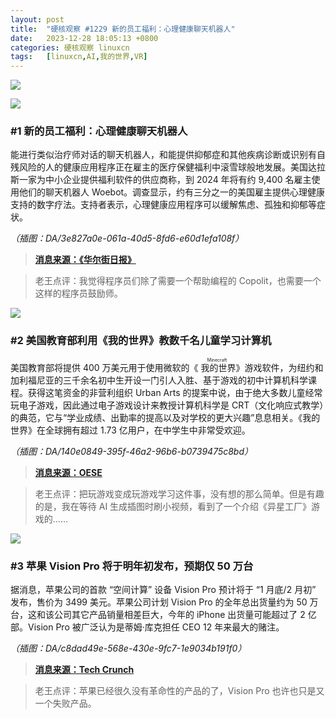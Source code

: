 ```yaml
---
layout: post
title:	"硬核观察 #1229 新的员工福利：心理健康聊天机器人"
date:	2023-12-28 18:05:13 +0800 
categories:	硬核观察 linuxcn 
tags:	[linuxcn,AI,我的世界,VR]
---
```



![](/Asserts/Images//attachment/album/202312/28/180344b3kwk8x3c4qf8gvx.jpg)


![](/Asserts/Images//attachment/album/202312/28/180354em2arigmrkt5r99i.png)


### #1 新的员工福利：心理健康聊天机器人


能进行类似治疗师对话的聊天机器人，和能提供抑郁症和其他疾病诊断或识别有自残风险的人的健康应用程序正在雇主的医疗保健福利中滚雪球般地发展。美国达拉斯一家为中小企业提供福利软件的供应商称，到 2024 年将有约 9,400 名雇主使用他们的聊天机器人 Woebot。调查显示，约有三分之一的美国雇主提供心理健康支持的数字疗法。支持者表示，心理健康应用程序可以缓解焦虑、孤独和抑郁等症状。


*（插图：DA/3e827a0e-061a-40d5-8fd6-e60d1efa108f）*



> 
> **[消息来源：《华尔街日报》](https://www.wsj.com/tech/ai/employers-are-offering-a-new-worker-benefit-wellness-chatbots-cc298b20)**
> 
> 
> 



> 
> 老王点评：我觉得程序员们除了需要一个帮助编程的 Copolit，也需要一个这样的程序员鼓励师。
> 
> 
> 


![](/Asserts/Images//attachment/album/202312/28/180410uaouehsfakkbpt0u.png)


### #2 美国教育部利用《我的世界》教数千名儿童学习计算机


美国教育部将提供 400 万美元用于使用微软的《<ruby> 我的世界 <rt>  Minecraft </rt></ruby>》游戏软件，为纽约和加利福尼亚的三千余名初中生开设一门引人入胜、基于游戏的初中计算机科学课程。获得这笔资金的非营利组织 Urban Arts 的提案中说，由于绝大多数儿童经常玩电子游戏，因此通过电子游戏设计来教授计算机科学是 CRT（文化响应式教学）的典范，它与“学业成绩、出勤率的提高以及对学校的更大兴趣”息息相关。《我的世界》在全球拥有超过 1.73 亿用户，在中学生中非常受欢迎。


*（插图：DA/140e0849-395f-46a2-96b6-b0739475c8bd）*



> 
> **[消息来源：OESE](https://oese.ed.gov/offices/office-of-discretionary-grants-support-services/innovation-early-learning/education-innovation-and-research-eir/awards/)**
> 
> 
> 



> 
> 老王点评：把玩游戏变成玩游戏学习这件事，没有想的那么简单。但是有趣的是，我在等待 AI 生成插图时刷小视频，看到了一个介绍《异星工厂》游戏的……
> 
> 
> 


![](/Asserts/Images//attachment/album/202312/28/180443yv5h5rovrlrtmoer.png)


### #3 苹果 Vision Pro 将于明年初发布，预期仅 50 万台


据消息，苹果公司的首款 “空间计算” 设备 Vision Pro 预计将于 “1 月底/2 月初” 发布，售价为 3499 美元。苹果公司计划 Vision Pro 的全年总出货量约为 50 万台，这和该公司其它产品销量相差巨大，今年的 iPhone 出货量可能超过了 2 亿部。Vision Pro 被广泛认为是蒂姆·库克担任 CEO 12 年来最大的赌注。


*（插图：DA/c8dad49e-568e-430e-9fc7-1e9034b191f0）*



> 
> **[消息来源：Tech Crunch](https://techcrunch.com/2023/12/26/apple-vision-pro-tipped-for-late-jan-early-feb-release/)**
> 
> 
> 



> 
> 老王点评：苹果已经很久没有革命性的产品的了，Vision Pro 也许也只是又一个失败产品。
> 
> 
>
